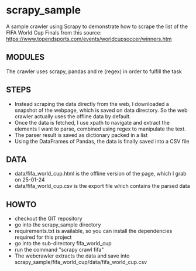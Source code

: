 # scrapy_sample
A sample crawler using Scrapy to demonstrate how to scrape the list of the FIFA World Cup Finals from this source: 
https://www.topendsports.com/events/worldcupsoccer/winners.htm

## MODULES
The crawler uses scrapy, pandas and re (regex) in order to fulfill the task

## STEPS
* Instead scraping the data directly from the web, I downloaded a snapshot of the webpage, which is saved on data directory. So the web crawler actually uses the offline data by default.
* Once the data is fetched, I use xpath to navigate and extract the elements I want to parse, combined using regex to manipulate the text.
* The parser result is saved as dictionary packed in a list
* Using the DataFrames of Pandas, the data is finally saved into a CSV file

## DATA
* data/fifa_world_cup.html is the offline version of the page, which I grab on 25-01-24
* data/fifa_world_cup.csv is the export file which contains the parsed data

## HOWTO
* checkout the GIT repository
* go into the scrapy_sample directory
* requirements.txt is available, so you can install the dependencies required for this project
* go into the sub-directory fifa_world_cup
* run the command "scrapy crawl fifa"
* The webcrawler extracts the data and save into scrapy_sample/fifa_world_cup/data/fifa_world_cup.csv
